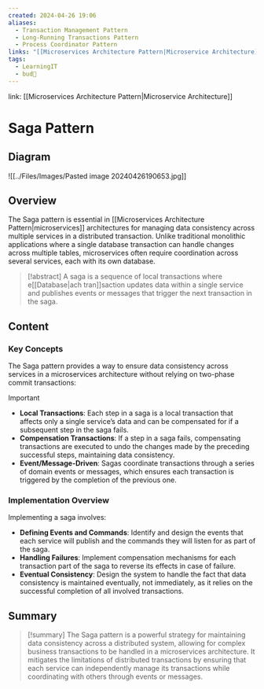 ```yaml
---
created: 2024-04-26 19:06
aliases:
  - Transaction Management Pattern
  - Long-Running Transactions Pattern
  - Process Coordinator Pattern
links: "[[Microservices Architecture Pattern|Microservice Architecture]]"
tags:
  - LearningIT
  - bud🌿
---
```

link: [[Microservices Architecture Pattern|Microservice Architecture]]

# Saga Pattern

## Diagram

![[../Files/Images/Pasted image 20240426190653.jpg]]

## Overview

The Saga pattern is essential in [[Microservices Architecture Pattern|microservices]] architectures for managing data consistency across multiple services in a distributed transaction. Unlike traditional monolithic applications where a single database transaction can handle changes across multiple tables, microservices often require coordination across several services, each with its own database.

> [!abstract] 
> A saga is a sequence of local transactions where e[[Database|ach tran]]saction updates data within a single service and publishes events or messages that trigger the next transaction in the saga.

## Content

### Key Concepts

The Saga pattern provides a way to ensure data consistency across services in a microservices architecture without relying on two-phase commit transactions:

> [!important]
> 
> - **Local Transactions**: Each step in a saga is a local transaction that affects only a single service’s data and can be compensated for if a subsequent step in the saga fails.
> - **Compensation Transactions**: If a step in a saga fails, compensating transactions are executed to undo the changes made by the preceding successful steps, maintaining data consistency.
> - **Event/Message-Driven**: Sagas coordinate transactions through a series of domain events or messages, which ensures each transaction is triggered by the completion of the previous one.

### Implementation Overview

Implementing a saga involves:

- **Defining Events and Commands**: Identify and design the events that each service will publish and the commands they will listen for as part of the saga.
- **Handling Failures**: Implement compensation mechanisms for each transaction part of the saga to reverse its effects in case of failure.
- **Eventual Consistency**: Design the system to handle the fact that data consistency is maintained eventually, not immediately, as it relies on the successful completion of all involved transactions.

## Summary

> [!summary] 
> The Saga pattern is a powerful strategy for maintaining data consistency across a distributed system, allowing for complex business transactions to be handled in a microservices architecture. It mitigates the limitations of distributed transactions by ensuring that each service can independently manage its transactions while coordinating with others through events or messages.




